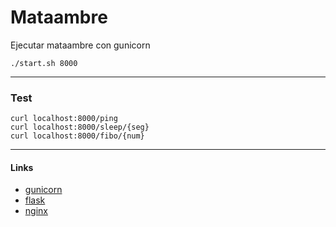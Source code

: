 Mataambre
=========


Ejecutar mataambre con gunicorn

```
./start.sh 8000
```

---
### Test


```
curl localhost:8000/ping
curl localhost:8000/sleep/{seg}
curl localhost:8000/fibo/{num}
```


---
#### Links
* [gunicorn](http://docs.gunicorn.org/en/stable/index.html)
* [flask](flask.pocoo.org)
* [nginx](https://docs.nginx.com/nginx/admin-guide/)
